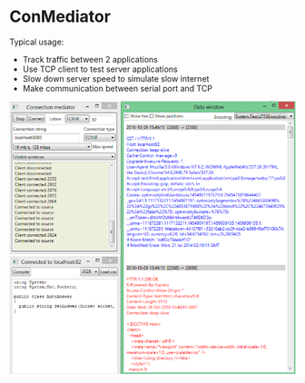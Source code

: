 # ConMediator

Typical usage:
* Track traffic between 2 applications
* Use TCP client to test server applications
* Slow down server speed to simulate slow internet
* Make communication between serial port and TCP

 
![Alt text](/ConMediator/screenshot.PNG "UI")
